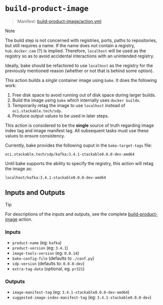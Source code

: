 # `build-product-image`

> Manifest: [build-product-image/action.yml][build-product-image]

<!-- markdownlint-disable-next-line MD028 -->
> [!NOTE]
> The build step is not concerned with registries, ports, paths to repositories, but still requires
> a name. If the name does not contain a registry, `hub.docker.com` (?) is implied. Therefore,
> `localhost` will be used as the registry so as to avoid accidental interactions with an unintended
> registry.
>
> Ideally, bake should be refactored to use `localhost` as the registry for the previously mentioned
> reason (whether or not that is behind some option).

This action builds a *single* container image using `bake`. It does the following work:

1. Free disk space to avoid running out of disk space during larger builds.
2. Build the image using `bake` which internally uses `docker buildx`.
3. Temporarily retag the image to use `localhost` instead of `oci.stackable.tech/sdp`.
4. Produce output values to be used in later steps.

This action is considered to be the **single** source of truth regarding image index tag and image
manifest tag. All subsequent tasks must use these values to ensure consistency.

Currently, bake provides the following ouput in the `bake-target-tags` file:

```plain
oci.stackable.tech/sdp/kafka:3.4.1-stackable0.0.0-dev-amd64
```

Until bake supports the ability to specify the registry, this action will retag the image as:

```plain
localhost/kafka:3.4.1-stackable0.0.0-dev-amd64
```

## Inputs and Outputs

> [!TIP]
> For descriptions of the inputs and outputs, see the complete [build-product-image] action.

### Inputs

- `product-name` (eg: `kafka`)
- `product-version` (eg: `3.4.1`)
- `image-tools-version` (eg: `0.0.14`)
- `bake-config-file` (defaults to `./conf.py`)
- `sdp-version` (defaults to: `0.0.0-dev`)
- `extra-tag-data` (optional, eg. `pr321`)

### Outputs

- `image-manifest-tag` (eg: `3.4.1-stackable0.0.0-dev-amd64`)
- `suggested-image-index-manifest-tag` (eg: `3.4.1-stackable0.0.0-dev`)

[build-product-image]: ./action.yaml
